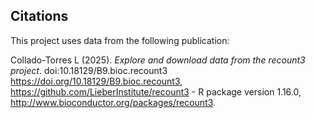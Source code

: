 ## Citations

This project uses data from the following publication:

Collado-Torres L (2025). _Explore and download data from the recount3
project_. doi:10.18129/B9.bioc.recount3
<https://doi.org/10.18129/B9.bioc.recount3>,
https://github.com/LieberInstitute/recount3 - R package version
1.16.0, <http://www.bioconductor.org/packages/recount3>.
